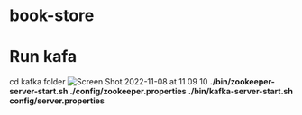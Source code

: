 # book-store
# Run kafa
  cd kafka folder
  ![Screen Shot 2022-11-08 at 11 09 10](https://user-images.githubusercontent.com/90142169/200473101-79543356-4615-4528-8587-45aa5a2b05a8.png)
  <strong>./bin/zookeeper-server-start.sh ./config/zookeeper.properties</strong>
  <strong>./bin/kafka-server-start.sh config/server.properties</strong>
  
